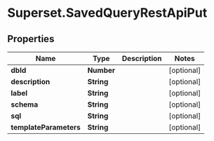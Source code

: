 # Superset.SavedQueryRestApiPut

## Properties
Name | Type | Description | Notes
------------ | ------------- | ------------- | -------------
**dbId** | **Number** |  | [optional] 
**description** | **String** |  | [optional] 
**label** | **String** |  | [optional] 
**schema** | **String** |  | [optional] 
**sql** | **String** |  | [optional] 
**templateParameters** | **String** |  | [optional] 
